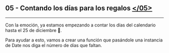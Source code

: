 ## **05 - Contando los días para los regalos** [</05>](05-diasParaNavidad.js)
---
Con la emoción, ya estamos empezando a contar los días del calendario hasta el 25 de diciembre 📆.

Para ayudar a esto, vamos a crear una función que pasándole una instancia de Date nos diga el número de días que faltan.